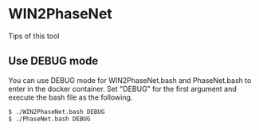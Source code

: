# WIN2PhaseNet
Tips of this tool

## Use DEBUG mode
You can use DEBUG mode for WIN2PhaseNet.bash and PhaseNet.bash to enter in the docker container.
Set "DEBUG" for the first argument and execute the bash file as the following.
```
$ ./WIN2PhaseNet.bash DEBUG
$ ./PhaseNet.bash DEBUG
```
